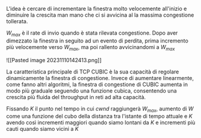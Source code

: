 L'idea è cercare di incrementare la finestra molto velocemente all'inizio e diminuire la crescita man mano che ci si avvicina al la massima congestione tollerata.

$W_{max}$ è il rate di invio quando è stata rilevata congestione. Dopo aver dimezzato la finestra in seguito ad un evento di perdita, prima incremento più velocemente verso $W_{max}$, ma poi rallento avvicinandomi a $W_{max}$

![[Pasted image 20231110142413.png]]

La caratteristica principale di TCP CUBIC è la sua capacità di regolare dinamicamente la finestra di congestione. Invece di aumentare linearmente, come fanno altri algoritmi, la finestra di congestione di CUBIC aumenta in modo più graduale seguendo una funzione cubica, consentendo una crescita più fluida del throughput in reti ad alta capacità.

Fissando $K$ il punto nel tempo in cui $cwnd$ raggiungerà $W_{max}$, aumento di $W$ come una funzione del cubo della distanza tra l'istante di tempo attuale e $K$ avendo così incrementi maggiori quando siamo lontani da $K$ e incrementi più cauti quando siamo vicini a $K$
